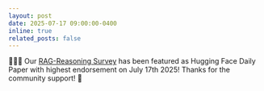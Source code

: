 ```yaml
---
layout: post
date: 2025-07-17 09:00:00-0400
inline: true
related_posts: false
---
```


:rocket::rocket::rocket: Our [RAG-Reasoning Survey](https://arxiv.org/abs/2507.09477) has been featured as Hugging Face Daily Paper with highest endorsement on July 17th 2025! Thanks for the community support! :raised_hands:
